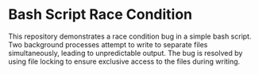# Bash Script Race Condition

This repository demonstrates a race condition bug in a simple bash script. Two background processes attempt to write to separate files simultaneously, leading to unpredictable output. The bug is resolved by using file locking to ensure exclusive access to the files during writing.